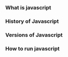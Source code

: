 ### What is javascript

### History of Javascript

### Versions of Javascript

### How to run javascript
